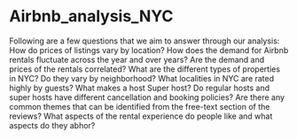 # Airbnb_analysis_NYC

Following are a few questions that we aim to answer through our analysis:
How do prices of listings vary by location?
How does the demand for Airbnb rentals fluctuate across the year and over years?
Are the demand and prices of the rentals correlated?
What are the different types of properties in NYC? Do they vary by neighborhood?
What localities in NYC are rated highly by guests?
What makes a host Super host?
Do regular hosts and super hosts have different cancellation and booking policies?
Are there any common themes that can be identified from the free-text section of the reviews? What aspects of the rental experience do people like and what aspects do they abhor?
